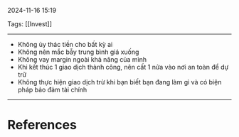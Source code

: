 2024-11-16 15:19

Tags: [[Invest]]

---

- Không ủy thác tiền cho bất kỳ ai
- Không nên mắc bẫy trung bình giá xuống
- Không vay margin ngoài khả năng của mình
- Khi kết thúc 1 giao dịch thành công, nên cất 1 nửa vào nơi an toàn để dự trữ
- Không thực hiện giao dịch trừ khi bạn biết bạn đang làm gì và có biện pháp bảo đảm tài chính

---
# References